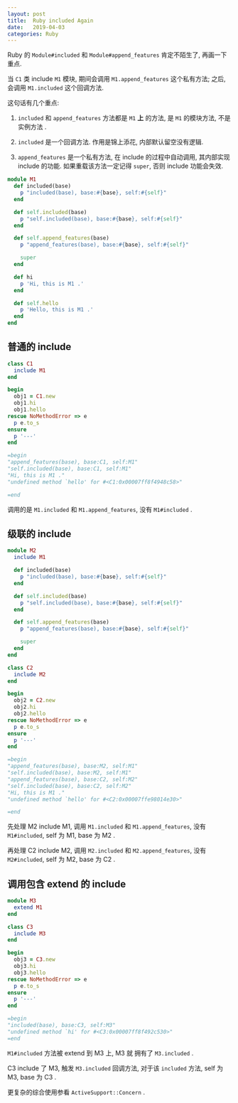 ```yaml
---
layout: post
title:  Ruby included Again
date:   2019-04-03
categories: Ruby
---
```


Ruby 的 `Module#included` 和 `Module#append_features` 肯定不陌生了, 再画一下重点.

当 `C1` 类 include `M1` 模块, 期间会调用 `M1.append_features` 这个私有方法;
 之后, 会调用 `M1.included` 这个回调方法.

这句话有几个重点:

  1. `included` 和 `append_features` 方法都是 `M1` **上** 的方法, 是 `M1` 的模块方法, 不是实例方法 .
  
  2. `included` 是一个回调方法. 作用是锦上添花, 内部默认留空没有逻辑.
  
  3. `append_features` 是一个私有方法, 在 include 的过程中自动调用, 其内部实现 include 的功能. 
  如果重载该方法一定记得 `super`, 否则 include 功能会失效.  
  
  
```ruby
module M1
  def included(base)
    p "included(base), base:#{base}, self:#{self}"
  end

  def self.included(base)
    p "self.included(base), base:#{base}, self:#{self}"
  end

  def self.append_features(base)
    p "append_features(base), base:#{base}, self:#{self}"

    super
  end

  def hi
    p 'Hi, this is M1 .'
  end

  def self.hello
    p 'Hello, this is M1 .'
  end
end
```

## 普通的 include

```ruby
class C1
  include M1
end

begin
  obj1 = C1.new
  obj1.hi
  obj1.hello
rescue NoMethodError => e
  p e.to_s
ensure
  p '---'
end

=begin
"append_features(base), base:C1, self:M1"
"self.included(base), base:C1, self:M1"
"Hi, this is M1 ."
"undefined method `hello' for #<C1:0x00007ff8f4948c58>"

=end
```

调用的是 `M1.included` 和 `M1.append_features`, 没有 `M1#included` .

## 级联的 include

```ruby
module M2
  include M1

  def included(base)
    p "included(base), base:#{base}, self:#{self}"
  end

  def self.included(base)
    p "self.included(base), base:#{base}, self:#{self}"
  end

  def self.append_features(base)
    p "append_features(base), base:#{base}, self:#{self}"

    super
  end
end

class C2
  include M2
end

begin
  obj2 = C2.new
  obj2.hi
  obj2.hello
rescue NoMethodError => e
  p e.to_s
ensure
  p '---'
end

=begin
"append_features(base), base:M2, self:M1"
"self.included(base), base:M2, self:M1"
"append_features(base), base:C2, self:M2"
"self.included(base), base:C2, self:M2"
"Hi, this is M1 ."
"undefined method `hello' for #<C2:0x00007ffe98014e30>"

=end
```

先处理 M2 include M1, 调用 `M1.included` 和 `M1.append_features`, 没有 `M1#included`, self 为 M1, base 为 M2 .

再处理 C2 include M2, 调用 `M2.included` 和 `M2.append_features`, 没有 `M2#included`, self 为 M2, base 为 C2 .

## 调用包含 extend 的 include

```ruby
module M3
  extend M1
end

class C3
  include M3
end

begin
  obj3 = C3.new
  obj3.hi
  obj3.hello
rescue NoMethodError => e
  p e.to_s
ensure
  p '---'
end

=begin
"included(base), base:C3, self:M3"
"undefined method `hi' for #<C3:0x00007ff8f492c530>"
=end
```

`M1#included` 方法被 extend 到 M3 上, M3 就 拥有了 `M3.included` .

C3 include 了 M3, 触发 `M3.included` 回调方法, 对于该 `included` 方法, self 为 M3, base 为 C3 . 

更复杂的综合使用参看 `ActiveSupport::Concern` .